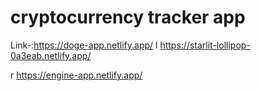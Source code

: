 # cryptocurrency tracker app

Link-:https://doge-app.netlify.app/
l https://starlit-lollipop-0a3eab.netlify.app/

r https://engine-app.netlify.app/
